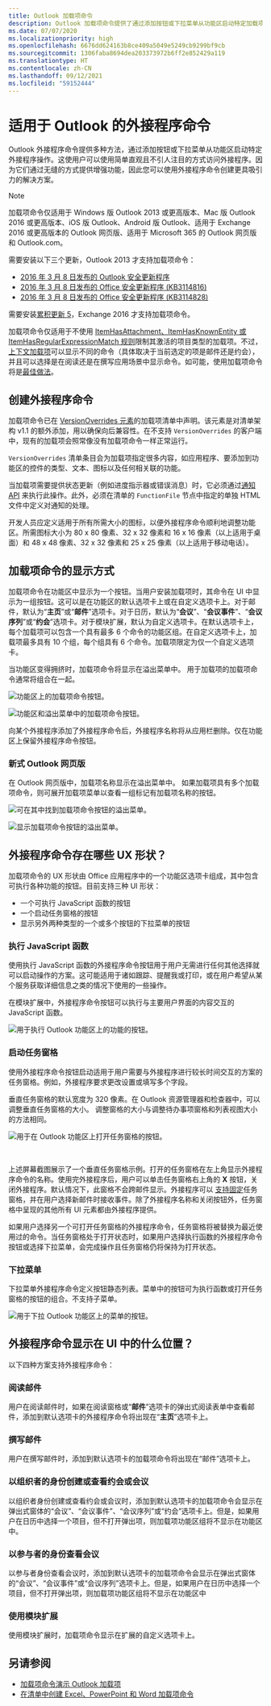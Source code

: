 ```yaml
---
title: Outlook 加载项命令
description: Outlook 加载项命令提供了通过添加按钮或下拉菜单从功能区启动特定加载项操作的方法。
ms.date: 07/07/2020
ms.localizationpriority: high
ms.openlocfilehash: 6676dd624163b8ce409a5049e5249cb9299bf9cb
ms.sourcegitcommit: 1306faba8694dea203373972b6ff2e852429a119
ms.translationtype: HT
ms.contentlocale: zh-CN
ms.lasthandoff: 09/12/2021
ms.locfileid: "59152444"
---
```

# <a name="add-in-commands-for-outlook"></a>适用于 Outlook 的外接程序命令

Outlook 外接程序命令提供多种方法，通过添加按钮或下拉菜单从功能区启动特定外接程序操作。这使用户可以使用简单直观且不引人注目的方式访问外接程序。因为它们通过无缝的方式提供增强功能，因此您可以使用外接程序命令创建更具吸引力的解决方案。

> [!NOTE]
> 加载项命令仅适用于 Windows 版 Outlook 2013 或更高版本、Mac 版 Outlook 2016 或更高版本、iOS 版 Outlook、Android 版 Outlook、适用于 Exchange 2016 或更高版本的 Outlook 网页版、适用于 Microsoft 365 的 Outlook 网页版和 Outlook.com。
>
> 需要安装以下三个更新，Outlook 2013 才支持加载项命令：
> - [2016 年 3 月 8 日发布的 Outlook 安全更新程序](https://support.microsoft.com/kb/3114829)
> - [2016 年 3 月 8 日发布的 Office 安全更新程序 (KB3114816)](https://support.microsoft.com/topic/3d3eb171-78c2-0e61-62a2-85723bc4bcc0)
> - [2016 年 3 月 8 日发布的 Office 安全更新程序 (KB3114828)](https://support.microsoft.com/topic/54437016-d1e0-7aac-dbb7-4ecfbd57f5f0)
>
> 需要安装[累积更新 5](https://support.microsoft.com/topic/d67d7693-96a4-fb6e-b60b-e64984e267bd)，Exchange 2016 才支持加载项命令。

加载项命令仅适用于不使用 [ItemHasAttachment、ItemHasKnownEntity 或 ItemHasRegularExpressionMatch 规则](activation-rules.md)限制其激活的项目类型的加载项。不过，[上下文加载项](contextual-outlook-add-ins.md)可以显示不同的命令（具体取决于当前选定的项是邮件还是约会），并且可以选择是在阅读还是在撰写应用场景中显示命令。如可能，使用加载项命令将是[最佳做法](../concepts/add-in-development-best-practices.md)。

## <a name="creating-the-add-in-command"></a>创建外接程序命令

加载项命令已在 [VersionOverrides 元素](../reference/manifest/versionoverrides.md)的加载项清单中声明。该元素是对清单架构 v1.1 的额外添加，用以确保向后兼容性。在不支持 `VersionOverrides` 的客户端中，现有的加载项会照常像没有加载项命令一样正常运行。

`VersionOverrides` 清单条目会为加载项指定很多内容，如应用程序、要添加到功能区的控件的类型、文本、图标以及任何相关联的功能。

当加载项需要提供状态更新（例如进度指示器或错误消息）时，它必须通过[通知 API](/javascript/api/outlook/office.notificationmessages) 来执行此操作。此外，必须在清单的 `FunctionFile` 节点中指定的单独 HTML 文件中定义对通知的处理。

开发人员应定义适用于所有所需大小的图标，以便外接程序命令顺利地调整功能区。所需图标大小为 80 x 80 像素、32 x 32 像素和 16 x 16 像素（以上适用于桌面）和 48 x 48 像素、32 x 32 像素和 25 x 25 像素（以上适用于移动电话）。

## <a name="how-do-add-in-commands-appear"></a>加载项命令的显示方式

加载项命令在功能区中显示为一个按钮。当用户安装加载项时，其命令在 UI 中显示为一组按钮。这可以是在功能区的默认选项卡上或在自定义选项卡上。对于邮件，默认为“**主页**”或“**邮件**”选项卡。对于日历，默认为“**会议**”、“**会议事件**”、“**会议序列**”或“**约会**”选项卡。对于模块扩展，默认为自定义选项卡。在默认选项卡上，每个加载项可以包含一个具有最多 6 个命令的功能区组。在自定义选项卡上，加载项最多具有 10 个组，每个组具有 6 个命令。加载项限定为仅一个自定义选项卡。

当功能区变得拥挤时，加载项命令将显示在溢出菜单中。 用于加载项的加载项命令通常将组合在一起。

![功能区上的加载项命令按钮。](../images/commands-normal.png)

![功能区和溢出菜单中的加载项命令按钮。](../images/commands-collapsed.png)

向某个外接程序添加了外接程序命令后，外接程序名称将从应用栏删除。仅在功能区上保留外接程序命令按钮。

### <a name="modern-outlook-on-the-web"></a>新式 Outlook 网页版

在 Outlook 网页版中，加载项名称显示在溢出菜单中。 如果加载项具有多个加载项命令，则可展开加载项菜单以查看一组标记有加载项名称的按钮。

![可在其中找到加载项命令按钮的溢出菜单。](../images/commands-overflow-menu-web.png)

![显示加载项命令按钮的溢出菜单。](../images/commands-overflow-menu-expand-web.png)

## <a name="what-ux-shapes-exist-for-add-in-commands"></a>外接程序命令存在哪些 UX 形状？

加载项命令的 UX 形状由 Office 应用程序中的一个功能区选项卡组成，其中包含可执行各种功能的按钮。目前支持三种 UI 形状：

- 一个可执行 JavaScript 函数的按钮
- 一个启动任务窗格的按钮
- 显示另外两种类型的一个或多个按钮的下拉菜单的按钮

### <a name="executing-a-javascript-function"></a>执行 JavaScript 函数

使用执行 JavaScript 函数的外接程序命令按钮用于用户无需进行任何其他选择就可以启动操作的方案。这可能适用于诸如跟踪、提醒我或打印，或在用户希望从某个服务获取详细信息之类的情况下使用的一些操作。

在模块扩展中，外接程序命令按钮可以执行与主要用户界面的内容交互的 JavaScript 函数。

![用于执行 Outlook 功能区上的功能的按钮。](../images/commands-uiless-button-1.png)

### <a name="launching-a-task-pane"></a>启动任务窗格

使用外接程序命令按钮启动适用于用户需要与外接程序进行较长时间交互的方案的任务窗格。例如，外接程序要求更改设置或填写多个字段。

垂直任务窗格的默认宽度为 320 像素。在 Outlook 资源管理器和检查器中，可以调整垂直任务窗格的大小。 调整窗格的大小与调整待办事项窗格和列表视图大小的方法相同。

![用于在 Outlook 功能区上打开任务窗格的按钮。](../images/commands-task-pane-button-1.png)

<br/>

上述屏幕截图展示了一个垂直任务窗格示例。打开的任务窗格在左上角显示外接程序命令的名称。使用完外接程序后，用户可以单击任务窗格右上角的 **X** 按钮，关闭外接程序。默认情况下，此窗格不会跨邮件显示。外接程序可以 [支持固定](pinnable-taskpane.md)任务窗格，并在用户选择新邮件时接收事件。除了外接程序名称和关闭按钮外，任务窗格中呈现的其他所有 UI 元素都由外接程序提供。

如果用户选择另一个可打开任务窗格的外接程序命令，任务窗格将被替换为最近使用过的命令。当任务窗格处于打开状态时，如果用户选择执行函数的外接程序命令按钮或选择下拉菜单，会完成操作且任务窗格仍将保持为打开状态。

### <a name="drop-down-menu"></a>下拉菜单

下拉菜单外接程序命令定义按钮静态列表。菜单中的按钮可为执行函数或打开任务窗格的按钮的组合。不支持子菜单。

![用于下拉 Outlook 功能区上的菜单的按钮。](../images/commands-menu-button-1.png)

## <a name="where-do-add-in-commands-appear-in-the-ui"></a>外接程序命令显示在 UI 中的什么位置？

以下四种方案支持外接程序命令：

### <a name="reading-a-message"></a>阅读邮件

用户在阅读邮件时，如果在阅读窗格或“**邮件**”选项卡的弹出式阅读表单中查看邮件，添加到默认选项卡的外接程序命令将出现在“**主页**”选项卡上。

### <a name="composing-a-message"></a>撰写邮件

用户在撰写邮件时，添加到默认选项卡的加载项命令将出现在“邮件”选项卡上。

### <a name="creating-or-viewing-an-appointment-or-meeting-as-the-organizer"></a>以组织者的身份创建或查看约会或会议

以组织者身份创建或查看约会或会议时，添加到默认选项卡的加载项命令会显示在弹出式窗体的“会议”、“会议事件”、“会议序列”或“约会”选项卡上。但是，如果用户在日历中选择一个项目，但不打开弹出项，则加载项功能区组将不显示在功能区中。

### <a name="viewing-a-meeting-as-an-attendee"></a>以参与者的身份查看会议

以参与者身份查看会议时，添加到默认选项卡的加载项命令会显示在弹出式窗体的“会议”、“会议事件”或“会议序列”选项卡上。但是，如果用户在日历中选择一个项目，但不打开弹出项，则加载项功能区组将不显示在功能区中

### <a name="using-a-module-extension"></a>使用模块扩展

使用模块扩展时，加载项命令显示在扩展的自定义选项卡上。

## <a name="see-also"></a>另请参阅

- [加载项命令演示 Outlook 加载项](https://github.com/officedev/outlook-add-in-command-demo)
- [在清单中创建 Excel、PowerPoint 和 Word 加载项命令](../develop/create-addin-commands.md)
